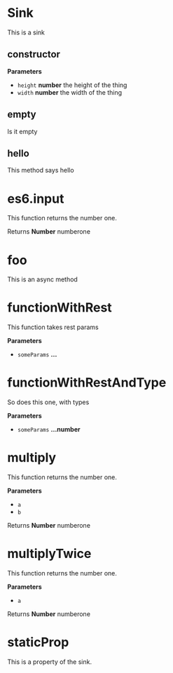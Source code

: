 # Sink

This is a sink

## constructor

**Parameters**

-   `height` **number** the height of the thing
-   `width` **number** the width of the thing

## empty

Is it empty

## hello

This method says hello

# es6.input

This function returns the number one.

Returns **Number** numberone

# foo

This is an async method

# functionWithRest

This function takes rest params

**Parameters**

-   `someParams` **...** 

# functionWithRestAndType

So does this one, with types

**Parameters**

-   `someParams` **...number** 

# multiply

This function returns the number one.

**Parameters**

-   `a`  
-   `b`  

Returns **Number** numberone

# multiplyTwice

This function returns the number one.

**Parameters**

-   `a`  

Returns **Number** numberone

# staticProp

This is a property of the sink.
